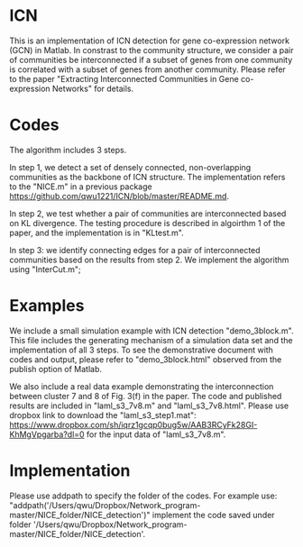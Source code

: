 # ICN
This is an implementation of ICN detection for gene co-expression network (GCN) in Matlab. 
In constrast to the community structure, we consider a pair of communities be interconnected if a subset of genes from one community is correlated with a subset of genes from another community. Please refer to the paper "Extracting Interconnected Communities in Gene co-expression Networks" for details. 

# Codes
The algorithm includes 3 steps. 

In step 1, we detect a set of densely connected, non-overlapping communities as the backbone of ICN structure. The implementation refers to the "NICE.m" in a previous package https://github.com/qwu1221/ICN/blob/master/README.md.

In step 2, we test whether a pair of communities are interconnected based on KL divergence. The testing procedure is described in algoirthm 1 of the paper, and the implementation is in "KLtest.m".

In step 3: we identify connecting edges for a pair of interconnected communities based on the results from step 2. We implement the algorithm using "InterCut.m";

# Examples
We include a small simulation example with ICN detection "demo_3block.m". This file includes the generating mechanism of a simulation data set and the implementation of all 3 steps. To see the demonstrative document with codes and output, please refer to "demo_3block.html" observed from the publish option of Matlab. 

We also include a real data example demonstrating the interconnection between cluster 7 and 8 of Fig. 3(f) in the paper. The code and published results are included in "laml_s3_7v8.m" and "laml_s3_7v8.html". Please use dropbox link to download the "laml_s3_step1.mat": https://www.dropbox.com/sh/iqrz1gcqp0bug5w/AAB3RCyFk28GI-KhMgVpgarba?dl=0 for the input data of "laml_s3_7v8.m".

# Implementation
Please use addpath to specify the folder of the codes. For example use: "addpath('/Users/qwu/Dropbox/Network_program-master/NICE_folder/NICE_detection')" implement the code saved under folder '/Users/qwu/Dropbox/Network_program-master/NICE_folder/NICE_detection'.
